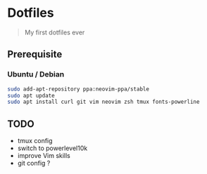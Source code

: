 # Dotfiles

> My first dotfiles ever

## Prerequisite

### Ubuntu / Debian

```bash
sudo add-apt-repository ppa:neovim-ppa/stable
sudo apt update
sudo apt install curl git vim neovim zsh tmux fonts-powerline
```

## TODO

* tmux config
* switch to powerlevel10k
* improve Vim skills
* git config ?

